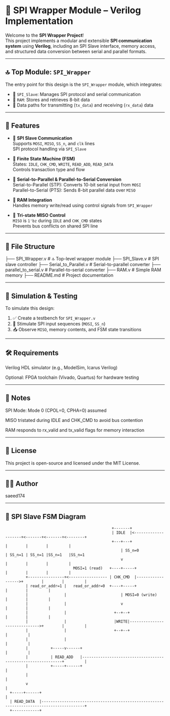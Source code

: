 # 🧠 SPI Wrapper Module – Verilog Implementation

Welcome to the **SPI Wrapper Project**!  
This project implements a modular and extensible **SPI communication system** using **Verilog**, including an SPI Slave interface, memory access, and structured data conversion between serial and parallel formats.

---

## 🔝 Top Module: `SPI_Wrapper`

The entry point for this design is the `SPI_Wrapper` module, which integrates:

- 🧩 `SPI_Slave`: Manages SPI protocol and serial communication  
- 🧠 `RAM`: Stores and retrieves 8-bit data  
- 🔄 Data paths for transmitting (`tx_data`) and receiving (`rx_data`) data

---

## 🔧 Features

- 📡 **SPI Slave Communication**  
  Supports `MOSI`, `MISO`, `SS_n`, and `clk` lines  
  SPI protocol handling via `SPI_Slave`

- 🧭 **Finite State Machine (FSM)**  
  States: `IDLE`, `CHK_CMD`, `WRITE`, `READ_ADD`, `READ_DATA`  
  Controls transaction type and flow

- 🧮 **Serial-to-Parallel & Parallel-to-Serial Conversion**  
  Serial-to-Parallel (STP): Converts 10-bit serial input from `MOSI`  
  Parallel-to-Serial (PTS): Sends 8-bit parallel data over `MISO`

- 🧠 **RAM Integration**  
  Handles memory write/read using control signals from `SPI_Wrapper`

- 🧼 **Tri-state MISO Control**  
  `MISO` is `1'bz` during `IDLE` and `CHK_CMD` states  
  Prevents bus conflicts on shared SPI line

---

## 📁 File Structure
  ├── SPI_Wrapper.v          # 🔝 Top-level wrapper module
  ├── SPI_Slave.v            # SPI slave controller
  ├── Serial_to_Parallel.v   # Serial-to-parallel converter
  ├── parallel_to_serial.v   # Parallel-to-serial converter
  ├── RAM.v                  # Simple RAM memory
  ├── README.md              # Project documentation

---

## 🧪 Simulation & Testing

To simulate this design:

1. ✅ Create a testbench for `SPI_Wrapper.v`
2. 🧩 Stimulate SPI input sequences (`MOSI`, `SS_n`)
3. 📤 Observe `MISO`, memory contents, and FSM state transitions


---

## 🛠️ Requirements
Verilog HDL simulator (e.g., ModelSim, Icarus Verilog)

Optional: FPGA toolchain (Vivado, Quartus) for hardware testing

---

## 🧠 Notes
SPI Mode: Mode 0 (CPOL=0, CPHA=0) assumed

MISO tristated during IDLE and CHK_CMD to avoid bus contention

RAM responds to rx_valid and tx_valid flags for memory interaction

---

## 📜 License
This project is open-source and licensed under the MIT License.

---

## 🙋‍♂️ Author
saeed174


---

## 🚦 SPI Slave FSM Diagram

```text
                                               +-------+
                                               | IDLE  |<--------------------+<-------+<-------+<--------+
                                               +---+---+                     |        |        |         |
                                                   | SS_n=0                  | SS_n=1 | SS_n=1 |SS_n=1   |SS_n=1
                                                   v                         |        |        |         |
                              MOSI=1 (read)   +----+-----+                   |        |        |         |
         +----------------+<----------------- | CHK_CMD  |------------------>+        |        |         |
         | read_or_addr=1 |   read_or_addr=0  +----+-----+                            |        |         |
         |                |                        | MOSI=0 (write)                   |        |         |
         |                |                        v                                  |        |         |
         |                |                     +--+--+                               |        |         |
         |                |                     |WRITE|------------------------------>+        |         |
         |                |                     +--+--+                                        |         |
         |                |                                                                    |         |
         |          +-----v------+                                                             |         |
         |          | READ_ADD   |-------------------------------------------------------------+         |
         |          +-----+------+                                                                       |   
         |                                                                                               |    
         v                                                                                               |    
  +-----+------+                                                                                         |
  | READ_DATA  |-----------------------------------------------------------------------------------------+
  +------------+
